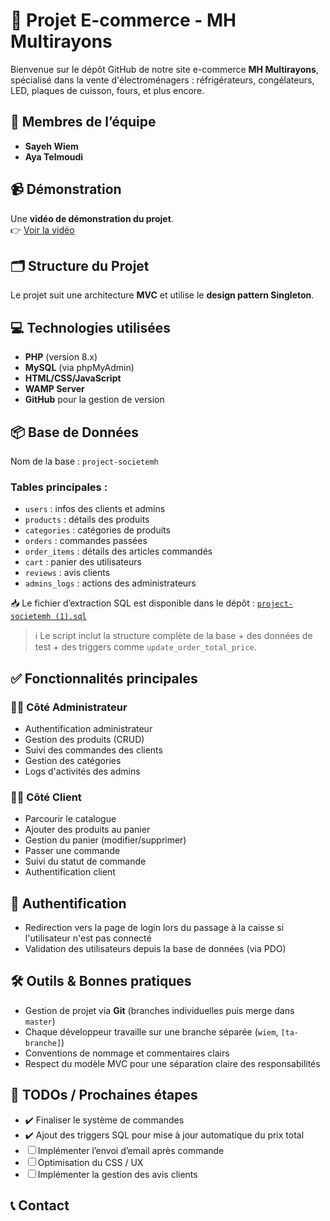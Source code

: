 # 🛒 Projet E-commerce - MH Multirayons

Bienvenue sur le dépôt GitHub de notre site e-commerce **MH Multirayons**, spécialisé dans la vente d'électroménagers : réfrigérateurs, congélateurs, LED, plaques de cuisson, fours, et plus encore.

## 👥 Membres de l’équipe

- **Sayeh Wiem**
- **Aya Telmoudi**

## 📹 Démonstration

Une **vidéo de démonstration du projet**.  
👉 [Voir la vidéo](https://drive.google.com/file/d/1TYD_i2s6OmA-DoGxmwHc9e68P7wXjM6P/view?usp=drive_link)

## 🗂️ Structure du Projet

Le projet suit une architecture **MVC** et utilise le **design pattern Singleton**.


## 💻 Technologies utilisées

- **PHP** (version 8.x)
- **MySQL** (via phpMyAdmin)
- **HTML/CSS/JavaScript**
- **WAMP Server**
- **GitHub** pour la gestion de version

## 📦 Base de Données

Nom de la base : `project-societemh`

### Tables principales :

- `users` : infos des clients et admins
- `products` : détails des produits
- `categories` : catégories de produits
- `orders` : commandes passées
- `order_items` : détails des articles commandés
- `cart` : panier des utilisateurs
- `reviews` : avis clients
- `admins_logs` : actions des administrateurs

📥 Le fichier d’extraction SQL est disponible dans le dépôt : [`project-societemh (1).sql`](./project-societemh%20(1).sql)

> ℹ️ Le script inclut la structure complète de la base + des données de test + des triggers comme `update_order_total_price`.

## ✅ Fonctionnalités principales

### 👨‍💻 Côté Administrateur
- Authentification administrateur
- Gestion des produits (CRUD)
- Suivi des commandes des clients
- Gestion des catégories
- Logs d'activités des admins

### 🧑‍💼 Côté Client
- Parcourir le catalogue
- Ajouter des produits au panier
- Gestion du panier (modifier/supprimer)
- Passer une commande
- Suivi du statut de commande
- Authentification client

## 🔐 Authentification
- Redirection vers la page de login lors du passage à la caisse si l'utilisateur n'est pas connecté
- Validation des utilisateurs depuis la base de données (via PDO)

## 🛠️ Outils & Bonnes pratiques

- Gestion de projet via **Git** (branches individuelles puis merge dans `master`)
- Chaque développeur travaille sur une branche séparée (`wiem`, `[ta-branche]`)
- Conventions de nommage et commentaires clairs
- Respect du modèle MVC pour une séparation claire des responsabilités

## 📌 TODOs / Prochaines étapes

- ✔️ Finaliser le système de commandes
- ✔️ Ajout des triggers SQL pour mise à jour automatique du prix total
- ☐ Implémenter l’envoi d’email après commande
- ☐ Optimisation du CSS / UX
- ☐ Implémenter la gestion des avis clients


## 📞 Contact
